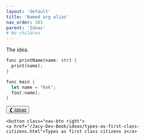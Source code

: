 ```yaml
---
layout: 'default'
title: 'Named arg alias'
nav_order: 103
parent: 'Ideas'
# No children
---
```


The idea.
```rust
func printName(name: str) {
  print(name);
}

func main {
  let name = "Kek";
  foo(:name);
}
```
<div class="nav-btn-block">
    <button class="nav-btn left">
    <a href="/Jacy-Dev-Book/ideas/index.html">❮ Ideas</a>
</button>

    <button class="nav-btn right">
    <a href="/Jacy-Dev-Book/ideas/types-as-first-class-citizens.html">Types as first class citizens ❯</a>
</button>

</div>
